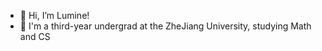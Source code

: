 - 👋 Hi, I’m Lumine!
- 🍥 I'm a third-year undergrad at the ZheJiang University, studying Math and CS

<!---
If-Chiaki/If-Chiaki is a ✨ special ✨ repository because its `README.md` (this file) appears on your GitHub profile.
You can click the Preview link to take a look at your changes.
--->
